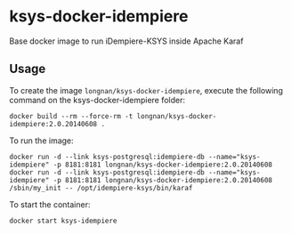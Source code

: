 ksys-docker-idempiere
=======================

Base docker image to run iDempiere-KSYS inside Apache Karaf

Usage
-----

To create the image `longnan/ksys-docker-idempiere`, execute the following command on the ksys-docker-idempiere folder:

	docker build --rm --force-rm -t longnan/ksys-docker-idempiere:2.0.20140608 .

To run the image:

	docker run -d --link ksys-postgresql:idempiere-db --name="ksys-idempiere" -p 8181:8181 longnan/ksys-docker-idempiere:2.0.20140608
	docker run -d --link ksys-postgresql:idempiere-db --name="ksys-idempiere" -p 8181:8181 longnan/ksys-docker-idempiere:2.0.20140608 /sbin/my_init -- /opt/idempiere-ksys/bin/karaf

To start the container:	

	docker start ksys-idempiere

	
